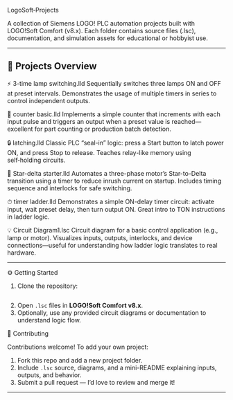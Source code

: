


LogoSoft‑Projects

A  collection of Siemens LOGO! PLC automation projects built with LOGO!Soft Comfort (v8.x). Each folder contains source files (.lsc), documentation, and simulation assets for educational or hobbyist use.

---

## 🚧 Projects Overview

⚡ 3-time lamp switching.lld
Sequentially switches three lamps ON and OFF at preset intervals. Demonstrates the usage of multiple timers in series to control independent outputs.

🔄 counter basic.lld
Implements a simple counter that increments with each input pulse and triggers an output when a preset value is reached—excellent for part counting or production batch detection.


🔒 latching.lld
Classic PLC “seal-in” logic: press a Start button to latch power ON, and press Stop to release. Teaches relay-like memory using self‑holding circuits. 


🔁 Star-delta starter.lld
Automates a three-phase motor’s Star-to-Delta transition using a timer to reduce inrush current on startup. Includes timing sequence and interlocks for safe switching.

⏱ timer ladder.lld
Demonstrates a simple ON-delay timer circuit: activate input, wait preset delay, then turn output ON. Great intro to TON instructions in ladder logic. 


💡 Circuit Diagram1.lsc
Circuit diagram for a basic control application (e.g., lamp or motor). Visualizes inputs, outputs, interlocks, and device connections—useful for understanding how ladder logic translates to real hardware.






---
 ⚙️ Getting Started

1. Clone the repository:
   ```bash git clone https://github.com/VedantJadhav258/LogoSoft-Projects.git
2. Open `.lsc` files in **LOGO!Soft Comfort v8.x**.
3. Optionally, use any provided circuit diagrams or documentation to understand logic flow.
 

 🤝 Contributing

Contributions welcome! To add your own project:

1. Fork this repo and add a new project folder.
2. Include `.lsc` source, diagrams, and a mini-README explaining inputs, outputs, and behavior.
3. Submit a pull request — I’d love to review and merge it!
---

